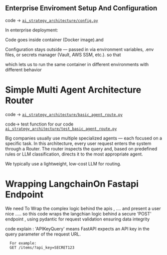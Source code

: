 ## Enterprise Enviroment Setup And Configuration 
code -> [`ai_strategy_architecture/config.py`](ai_strategy_architecture/config.py)


In enterprise deployment:

Code goes inside container (Docker image).and 

Configuration stays outside — passed in via environment variables, .env files, or secrets manager (Vault, AWS SSM, etc.). so that 


which  lets us to  run the same container in different environments with different behavior 


# Simple Multi Agent Architecture Router 
code ->  [`ai_strategy_architecture/basic_agent_route.py`](ai_strategy_architecture/basic_agent_router.py)


code-> test function for our code [`ai_strategy_architecture/test_basic_agent_route.py`](ai_strategy_architecture/test_basic_agent_router.py)


Big companies usually use multiple specialized agents — each focused on a specific task.
In this architecture, every user request enters the system through a Router.
The router inspects the query and, based on predefined rules or LLM classification, directs it to the most appropriate agent.

We typically use a lightweight, low-cost LLM for routing.

# Wrapping LangchainOn Fastapi Endpoint 
We need To Wrap the complex logic behind the apis ,  .... and present a user nice ..... so this code wraps the langchian logic behind a secure 
'POST' endpoint , using  pydantic for request validation ensuring data integrity 


code explain : 
'APIKeyQuery'  means FastAPI expects an API key in the query parameter of the request URL.

      For example:
      GET /items/?api_key=SECRET123
